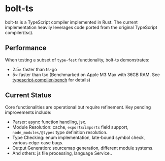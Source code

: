 # bolt-ts

bolt-ts is a TypeScript compiler implemented in Rust. The current implementation heavily leverages code ported from the original TypeScript compiler(tsc).

## Performance

When testing a subset of `type-fest` functionality, bolt-ts demonstrates:

- 2.5× faster than ts-go
- 5× faster than tsc
(Benchmarked on Apple M3 Max with 36GB RAM. See [typescript-compiler-bench](https://github.com/bvanjoi/typescript-compiler-bench) for details)

## Current Status

Core functionalities are operational but require refinement. Key pending improvements include:

- Parser: async function handling, jsx.
- Module Resolution: cache, `exports`/`imports` field support, `node_modules/@types` type definition resolution.
- Type Checking: enum implementation, late-bound symbol check, various edge-case bugs.
- Output Generation: sourcemap generation, different module systems.
- And others: js file processing, language Service..


